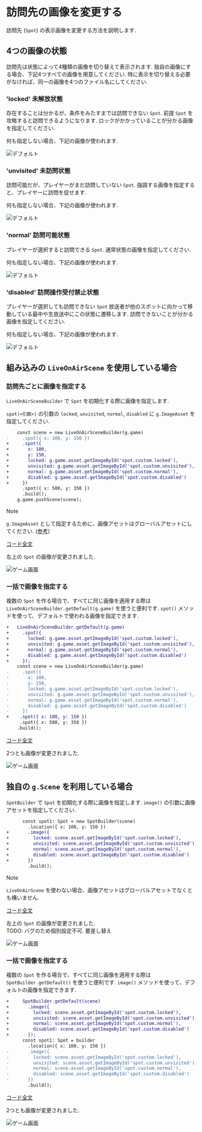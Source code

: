 # 訪問先の画像を変更する

訪問先 (`Spot`) の表示画像を変更する方法を説明します.

## 4つの画像の状態

訪問先は状態によって4種類の画像を切り替えて表示されます.
独自の画像にする場合、下記4つすべての画像を用意してください.
特に表示を切り替える必要がなければ、同一の画像を4つのファイル名にしてください.

### 'locked' 未解放状態

存在することは分かるが、条件をみたすまでは訪問できない `Spot`.
前提 `Spot` を攻略すると訪問できるようになります.
ロックがかかっていることが分かる画像を指定してください.

何も指定しない場合、下記の画像が使われます.

![デフォルト](../image/spot.default.locked.png)

### 'unvisited' 未訪問状態

訪問可能だが、プレイヤーがまだ訪問していない `Spot`.
強調する画像を指定すると、プレイヤーに訪問を促せます.

何も指定しない場合、下記の画像が使われます.

![デフォルト](../image/spot.default.unvisited.png)

### 'normal' 訪問可能状態

プレイヤーが選択すると訪問できる `Spot`.
通常状態の画像を指定してください.

何も指定しない場合、下記の画像が使われます.

![デフォルト](../image/spot.default.normal.png)

### 'disabled' 訪問操作受付禁止状態

プレイヤーが選択しても訪問できない `Spot`
放送者が他のスポットに向かって移動している最中や生放送中にこの状態に遷移します.
訪問できないことが分かる画像を指定してください.

何も指定しない場合、下記の画像が使われます.

![デフォルト](../image/spot.default.disabled.png)

## 組み込みの `LiveOnAirScene` を使用している場合

### 訪問先ごとに画像を指定する

`LiveOnAirSceneBuilder` で `Spot` を初期化する際に画像を指定します.

`spot(<引数>)` の引数の `locked`, `unvisited`, `normal`, `disabled` に `g.ImageAsset` を指定してください.

```diff typescript
    const scene = new LiveOnAirSceneBuilder(g.game)
-     .spot({ x: 100, y: 150 })
+     .spot({
+       x: 100,
+       y: 150,
+       locked: g.game.asset.getImageById('spot.custom.locked'),
+       unvisited: g.game.asset.getImageById('spot.custom.unvisited'),
+       normal: g.game.asset.getImageById('spot.custom.normal'),
+       disabled: g.game.asset.getImageById('spot.custom.disabled')
+     })
      .spot({ x: 500, y: 350 })
      .build();
    g.game.pushScene(scene);
```

> [!NOTE]
> `g.ImageAsset` として指定するために、画像アセットはグローバルアセットにしてください. ([参考](https://akashic-games.github.io/reverse-reference/v3/asset/global-asset.html))

[コード全文](customize.spot.builtin.ts)

左上の `Spot` の画像が変更されました.

![ゲーム画面](customize.spot.builtin.1.png)

### 一括で画像を指定する

複数の `Spot` を作る場合で、すべてに同じ画像を適用する際は `LiveOnAirSceneBuilder.getDefault(g.game)` を使うと便利です.
`spot()` メソッドを使って、デフォルトで使われる画像を指定できます.

```diff typescript
+   LiveOnAirSceneBuilder.getDefault(g.game)
+     .spot({
+       locked: g.game.asset.getImageById('spot.custom.locked'),
+       unvisited: g.game.asset.getImageById('spot.custom.unvisited'),
+       normal: g.game.asset.getImageById('spot.custom.normal'),
+       disabled: g.game.asset.getImageById('spot.custom.disabled')
+     });
    const scene = new LiveOnAirSceneBuilder(g.game)
-     .spot({
-       x: 100,
-       y: 150,
-       locked: g.game.asset.getImageById('spot.custom.locked'),
-       unvisited: g.game.asset.getImageById('spot.custom.unvisited'),
-       normal: g.game.asset.getImageById('spot.custom.normal'),
-       disabled: g.game.asset.getImageById('spot.custom.disabled')
-     })
+    .spot({ x: 100, y: 150 })
     .spot({ x: 500, y: 350 })
    .build();
```

[コード全文](customize.default.spot.builtin.ts)

2つとも画像が変更されました.

![ゲーム画面](customize.default.spot.builtin.1.png)

## 独自の `g.Scene` を利用している場合

`SpotBuilder` で `Spot` を初期化する際に画像を指定します. `image()` の引数に画像アセットを指定してください.

```diff typescript
      const spot1: Spot = new SpotBuilder(scene)
        .location({ x: 100, y: 150 })
+       .image({
+         locked: scene.asset.getImageById('spot.custom.locked'),
+         unvisited: scene.asset.getImageById('spot.custom.unvisited'),
+         normal: scene.asset.getImageById('spot.custom.normal'),
+         disabled: scene.asset.getImageById('spot.custom.disabled')
+       })
        .build();
```

> [!NOTE]
> `LiveOnAirScene` を使わない場合、画像アセットはグローバルアセットでなくとも構いません.

[コード全文](customize.spot.migrate.ts)

左上の `Spot` の画像が変更されました.  
TODO: バグのため個別設定不可. 要差し替え

![ゲーム画面](customize.spot.migrate.1.png)

### 一括で画像を指定する

複数の `Spot` を作る場合で、すべてに同じ画像を適用する際は `SpotBuilder.getDefault()` を使うと便利です.
`image()` メソッドを使って、デフォルトの画像を指定できます.

```diff typescript
+     SpotBuilder.getDefault(scene)
+       .image({
+         locked: scene.asset.getImageById('spot.custom.locked'),
+         unvisited: scene.asset.getImageById('spot.custom.unvisited'),
+         normal: scene.asset.getImageById('spot.custom.normal'),
+         disabled: scene.asset.getImageById('spot.custom.disabled')
+       });
      const spot1: Spot = builder
        .location({ x: 100, y: 150 })
-       .image({
-         locked: scene.asset.getImageById('spot.custom.locked'),
-         unvisited: scene.asset.getImageById('spot.custom.unvisited'),
-         normal: scene.asset.getImageById('spot.custom.normal'),
-         disabled: scene.asset.getImageById('spot.custom.disabled')
-       })
        .build();
```

[コード全文](customize.default.spot.migrate.ts)

2つとも画像が変更されました.

![ゲーム画面](customize.default.spot.migrate.1.png)

